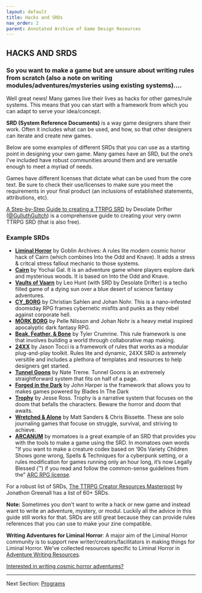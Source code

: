 ```yaml
---
layout: default
title: Hacks and SRDs
nav_order: 2
parent: Annotated Archive of Game Design Resources
---
```


## HACKS AND SRDS

### So you want to make a game but are unsure about writing rules from scratch (also a note on writing modules/adventures/mysteries using existing systems)….
Well great news! Many games live their lives as hacks for other games/rule systems. This means that you can start with a framework from which you can adapt to serve your idea/concept.

**SRD (System Reference Documents)** is a way game designers share their work. Often it includes what can be used, and how, so that other designers can iterate and create new games.

Below are some examples of different SRDs that you can use as a starting point in designing your own game. Many games have an SRD, but the one’s I’ve included have robust communities around them and are versatile enough to meet a myriad of needs.

Games have different licenses that dictate what can be used from the core text. Be sure to check their use/licenses to make sure you meet the requirements in your final product (an inclusions of established statements, attributions, etc).

[A Step-by-Step Guide to creating a TTRPG SRD](https://gist.github.com/Gulluth/447fe732d9681685ab01d7c512376b73) by Desolate Drifter ([@GulluthGultch](https://twitter.com/GulluthGulch)) is a comprehensve guide to creating your very ownn TTRPG SRD (that is also free).

### Example SRDs
- [**Liminal Horror**](https://goblinarchives.github.io/LiminalHorror/Liminal-Horror-SRD/) by Goblin Archives: A rules lite modern cosmic horror hack of Cairn (which combines Into the Odd and Knave). It adds a stress & critcal stress fallout mechanic to those systems.
- [**Cairn**](https://cairnrpg.com/cairn-srd/) by Yochai Gal. It is an adventure game where players explore dark and mysterious woods. It is based on Into the Odd and Knave.
- [**Vaults of Vaarn**](https://vaarn.github.io/#/) by Leo Hunt (with SRD by Desolate Drifter) is a techo filled game of a dying sun over a blue desert of science fantasy adventures.
- **[CY_BORG](https://morkborg.com/cb-license/)** by Christian Sahlen and Johan Nohr. This is a nano-infested doomsday RPG frames cybernetic misfits and punks as they rebel against corporate hell.
- **[MÖRK BORG](https://morkborg.com/content/)** by Pelle Nilsson and Johan Nohr is a heavy metal inspired apocalyptic dark fantasy RPG.
- [**Beak, Feather, & Bone**](https://possible-worlds-games.itch.io/bfb-srd) by Tyler Crumrine. This rule framework is one that involves building a world through collaborative map making.
- [**24XX**](https://jasontocci.itch.io/24xx) by Jason Tocci is a framework of rules that works as a modular plug-and-play toolkit. Rules lite and dynamic, 24XX SRD is axtremely versitile and includes a plethora of templates and resources to help designers get started.
- [**Tunnel Goons**](https://tunnelgoons.com/srd) by Nate Treme. Tunnel Goons is an extremely straightforward system that fits on half of a page.
- [**Forged in the Dark**](https://bladesinthedark.com/basics) by John Harper is the framework that allows you to makes games powered by Blades In The Dark
- [**Trophy**](https://trophyrpg.com/system/) by Jesse Ross. Trophy is a narrative system that focuses on the doom that befalls the characters. Beware the horror and doom that awaits.
- [**Wretched & Alone**](https://sealedlibrary.itch.io/wretched-alone-srd) by Matt Sanders & Chris Bissette. These are solo journaling games that focuse on struggle, survival, and striving to achieve.
- [**ARCANUM**](https://arc-rpg.com/arcanum?__s=n5rxcw9oizo8ivnlxqm6) by momatoes is a great example of an SRD that provides you with the tools to make a game using the SRD. In momatoes own words "If you want to make a creature codex based on ‘90s Variety Children Shows gone wrong, Spells & Techniques for a cyberpunk setting, or a rules modification for games running only an hour long, it’s now Legally Blessed (™)  if you read and follow the common-sense guidelines from the" [ARC RPG license](https://arc-rpg.com/license).

For a robust list of SRDs, [The TTRPG Creator Resources Masterpost](https://starshinescribbles.com/ttrpg-resources-masterpost/#Systemsandsrd) by Jonathon Greenall has a list of 60+ SRDs.

**Note:** Sometimes you don't want to write a hack or new game and instead want to write an adventure, mystery, or modul. Luckily all the advice in this guide still works for that. SRDs are still great because they can provide rules references that you can use to make your zine compatible.

**Writing Adventures for Liminal Horror**: A major aim of the Liminal Horror community is to support new writer/creators/facilitators in making things for Liminal Horror. We've collected resources specific to Liminal Horror in [Adventure Writing Resources](https://liminalhorrorrpg.com/Adventure%20Writing%20Resources/).

 [Interested in writing cosmic horror adventures?](https://twitter.com/goblin_archives/status/1430923992097984514?s=20)

---
Next Section: [Programs](https://goblinarchives.github.io/LiminalHorror/Game%20Design/Programs/)
